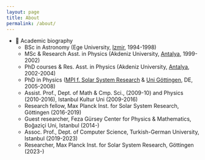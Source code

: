 ```yaml
---
layout: page
title: About
permalink: /about/
---
```


- 📜 Academic biography 
    - BSc in Astronomy (Ege University, [Izmir](https://en.wikipedia.org/wiki/İzmir), 1994-1998)
    - MSc & Research Asst. in Physics (Akdeniz University, [Antalya](https://en.wikipedia.org/wiki/Antalya), 1999-2002)
    - PhD courses & Res. Asst. in Physics (Akdeniz University, [Antalya](https://en.wikipedia.org/wiki/Antalya), 2002-2004)
    - PhD in Physics ([MPI f. Solar System Research](https://www.mps.mpg.de/en) & [Uni Göttingen](https://www.uni-goettingen.de/en/1.html), DE, 2005-2008)
    - Assist. Prof., Dept. of Math & Cmp. Sci., (2009-10) and Physics (2010-2016), Istanbul Kultur Uni (2009-2016)
    - Research fellow, Max Planck Inst. for Solar System Research, Göttingen (2016-2019)
    - Guest researcher, Feza Gürsey Center for Physics & Mathematics, Boğaziçi Uni, Istanbul (2014-)
    - Assoc. Prof., Dept. of Computer Science, Turkish-German University, Istanbul (2019-2023)
    - Researcher, Max Planck Inst. for Solar System Research, Göttingen (2023-)
